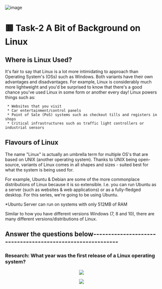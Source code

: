![image](https://user-images.githubusercontent.com/94435318/161430119-3b4a5d00-0d32-4fbf-8b6b-4979c8dfea2c.png)

# 🟥 Task-2 A Bit of Background on Linux

## Where is Linux Used?

It's fair to say that Linux is a lot more intimidating to approach than Operating System's (OSs) such as Windows. Both variants have their own advantages and disadvantages. For example, Linux is considerably much more lightweight and you'd be surprised to know that there's a good chance you've used Linux in some form or another every day! Linux powers things such as:

     * Websites that you visit
     * Car entertainment/control panels
     * Point of Sale (PoS) systems such as checkout tills and registers in shops
     * Critical infrastructures such as traffic light controllers or industrial sensors

## Flavours of Linux

The name "Linux" is actually an umbrella term for multiple OS's that are based on UNIX (another operating system). Thanks to UNIX being open-source, variants of Linux comes in all shapes and sizes - suited best for what the system is being used for.

For example, Ubuntu & Debian are some of the more commonplace distributions of Linux because it is so extensible. I.e. you can run Ubuntu as a server (such as websites & web applications) or as a fully-fledged desktop. For this series, we're going to be using Ubuntu.

   *Ubuntu Server can run on systems with only 512MB of RAM

Similar to how you have different versions Windows (7, 8 and 10), there are many different versions/distributions of Linux.

Answer the questions below-----------------------------------------------------------
--

### Research: What year was the first release of a Linux operating system?

<p align="center">
  <img src="https://user-images.githubusercontent.com/94435318/161430525-5f860c14-55ee-480f-b5cd-6effad8d9a35.png">
</p> 

<p align="center">
  <img src="(https://user-images.githubusercontent.com/94435318/161430572-8d08fb3e-c14c-4beb-a1da-e5929ccc5e1d.png">
</p> 
